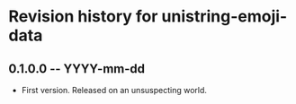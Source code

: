 # Revision history for unistring-emoji-data

## 0.1.0.0 -- YYYY-mm-dd

* First version. Released on an unsuspecting world.
